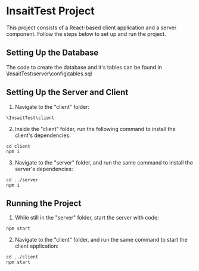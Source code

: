 # InsaitTest Project

This project consists of a React-based client application and a server component. Follow the steps below to set up and run the project.

## Setting Up the Database
The code to create the database and it's tables can be found in
\InsaitTest\server\config\tables.sql

## Setting Up the Server and Client
1. Navigate to the "client" folder:
```
\InsaitTest\client
```
2. Inside the "client" folder, run the following command to install the client's dependencies:
```
cd client
npm i
```
3. Navigate to the "server" folder, and run the same command to install the server's dependencies:
```
cd ../server
npm i
```

## Running the Project
1. While still in the "server" folder, start the server with code:
```
npm start
```
2. Navigate to the "client" folder, and run the same command to start the client application:
```
cd ../client
npm start
```